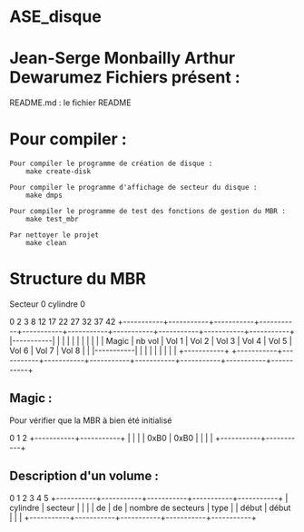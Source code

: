 ASE_disque
==========
Jean-Serge Monbailly
Arthur Dewarumez
Fichiers présent :
==================
README.md     : le fichier README


Pour compiler :
===============

	Pour compiler le programme de création de disque :
		make create-disk

	Pour compiler le programme d'affichage de secteur du disque :
		make dmps

	Pour compiler le programme de test des fonctions de gestion du MBR :
		make test_mbr

	Par nettoyer le projet
		make clean

Structure du MBR
================
Secteur 0 cylindre 0

0           2           3           8          12          17          22          27          32          37          42
+-----------+-----------+-----------+-----------+-----------+-----------+-----------+-----------+-----------+-----------+
|-----------|           |           |           |           |           |           |           |           |           |
|   Magic   |  nb  vol  |   Vol 1   |   Vol 2   |   Vol 3   |   Vol 4   |   Vol 5   |   Vol 6   |   Vol 7   |   Vol 8   |
|           |-----------|           |           |           |           |           |           |           |           |
+-----------+           +-----------+-----------+-----------+-----------+-----------+-----------+-----------+-----------+

Magic :
-------
Pour vérifier que la MBR à bien été initialisé

0           1           2
+-----------+-----------+
|           |           |
|   0xB0    |   0xB0    |
|           |           |
+-----------+-----------+

Description d'un volume :
-------------------------

0           1           2           3           4           5
+-----------+-----------+-----------+-----------+-----------+
| cylindre  |  secteur  |                       |           |
|    de     |    de     |   nombre de secteurs  |    type   |
|   début   |   début   |                       |           |
+-----------+-----------+-----------+-----------+-----------+